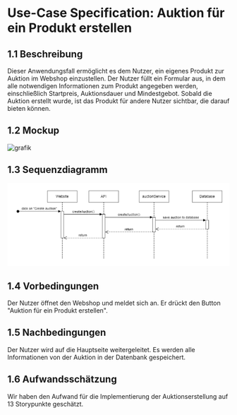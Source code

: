 # Use-Case Specification: Auktion für ein Produkt erstellen
## 1.1 Beschreibung
Dieser Anwendungsfall ermöglicht es dem Nutzer, ein eigenes Produkt zur Auktion im Webshop einzustellen. Der Nutzer füllt ein Formular aus, in dem alle notwendigen Informationen zum Produkt angegeben werden, einschließlich Startpreis, Auktionsdauer und Mindestgebot. Sobald die Auktion erstellt wurde, ist das Produkt für andere Nutzer sichtbar, die darauf bieten können.
## 1.2 Mockup
![grafik](https://github.com/user-attachments/assets/a9700266-1eab-4cb5-8053-75d24a517c59)
## 1.3 Sequenzdiagramm
![UC01-sequence-diagram](/doc/use_cases/sequence-diagrams/UC03-create-auction.png)
## 1.4 Vorbedingungen
Der Nutzer öffnet den Webshop und meldet sich an. Er drückt den Button "Auktion für ein Produkt erstellen".
## 1.5 Nachbedingungen
Der Nutzer wird auf die Hauptseite weitergeleitet. Es werden alle Informationen von der Auktion in der Datenbank gespeichert.
## 1.6 Aufwandsschätzung
Wir haben den Aufwand für die Implementierung der Auktionserstellung auf 13 Storypunkte geschätzt.